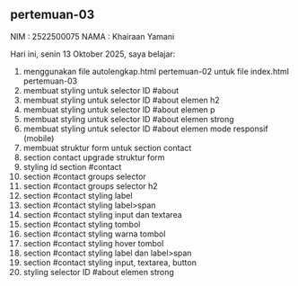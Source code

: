 ﻿## pertemuan-03
NIM : 2522500075
NAMA : Khairaan Yamani

Hari ini, senin 13 Oktober 2025, saya belajar:
<ol>
  <li>menggunakan file autolengkap.html pertemuan-02 untuk file index.html pertemuan-03</li>
  <li>membuat styling untuk selector ID #about</li>
  <li>membuat styling untuk selector ID #about elemen h2</li>
  <li>membuat styling untuk selector ID #about elemen p</li>
  <li>membuat styling untuk selector ID #about elemen strong</li>
  <li>membuat styling untuk selector ID #about elemen mode responsif (mobile)</li>
  <li>membuat struktur form untuk section contact</li>
  <li>section contact upgrade struktur form</li>
  <li>styling id section #contact</li>
  <li>section #contact groups selector</li>
  <li>section #contact groups selector h2</li>
  <li>section #contact styling label</li>
  <li>section #contact styling label>span</li>
  <li>section #contact styling input dan textarea</li>
  <li>section #contact styling tombol</li>
  <li>section #contact styling warna tombol</li>
  <li>section #contact styling hover tombol</li>
  <li>section #contact styling label dan label>span</li>
  <li>section #contact styling input, textarea, button</li>
  <li>styling selector ID #about elemen strong</li>




  



<ol>